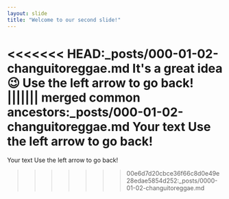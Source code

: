 ```yaml
---
layout: slide
title: "Welcome to our second slide!"
---
```

<<<<<<< HEAD:_posts/000-01-02-changuitoreggae.md
It's a great idea :wink:
Use the left arrow to go back!
||||||| merged common ancestors:_posts/000-01-02-changuitoreggae.md
Your text
Use the left arrow to go back!
=======
Your text
Use the left arrow to go back!
>>>>>>> 00e6d7d20cbce36f66c8d0e49e28edae5854d252:_posts/0000-01-02-changuitoreggae.md
